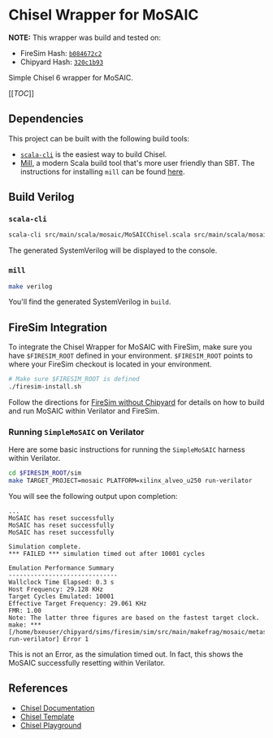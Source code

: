 # Chisel Wrapper for MoSAIC

>>>
**NOTE:** This wrapper was build and tested on:

- FireSim Hash: [`b084672c2`](https://github.com/firesim/firesim/tree/b084672c2)
- Chipyard Hash: [`320c1b93`](https://github.com/ucb-bar/chipyard/tree/320c1b93)

>>>

Simple Chisel 6 wrapper for MoSAIC.

[[_TOC_]]

## Dependencies

This project can be built with the following build tools:

- [`scala-cli`](https://scala-cli.virtuslab.org/install) is the easiest way to build Chisel.
- [Mill](https://mill-build.com/), a modern Scala build tool that's more user friendly than SBT. The instructions for installing `mill` can be found [here](https://www.chisel-lang.org/docs/installation#mill).

## Build Verilog

### `scala-cli`

```bash
scala-cli src/main/scala/mosaic/MoSAICChisel.scala src/main/scala/mosaic/MoSAICIO.scala src/main/scala/mosaic/mosaic.scala
```

The generated SystemVerilog will be displayed to the console.

### `mill`

```bash
make verilog
```

You'll find the generated SystemVerilog in `build`.

## FireSim Integration

To integrate the Chisel Wrapper for MoSAIC with FireSim, make sure you have `$FIRESIM_ROOT` defined in your environment. `$FIRESIM_ROOT` points to where your FireSim checkout is located in your environment.

```bash
# Make sure $FIRESIM_ROOT is defined
./firesim-install.sh
```

Follow the directions for [FireSim without Chipyard](https://docs.fires.im/en/main/Advanced-Usage/FireSim-without-Chipyard.html) for details on how to build and run MoSAIC within Verilator and FireSim.

### Running `SimpleMoSAIC` on Verilator

Here are some basic instructions for running the `SimpleMoSAIC` harness within Verilator.

```bash
cd $FIRESIM_ROOT/sim
make TARGET_PROJECT=mosaic PLATFORM=xilinx_alveo_u250 run-verilator
```

You will see the following output upon completion:

```
...
MoSAIC has reset successfully
MoSAIC has reset successfully
MoSAIC has reset successfully

Simulation complete.
*** FAILED *** simulation timed out after 10001 cycles

Emulation Performance Summary
------------------------------
Wallclock Time Elapsed: 0.3 s
Host Frequency: 29.128 KHz
Target Cycles Emulated: 10001
Effective Target Frequency: 29.061 KHz
FMR: 1.00
Note: The latter three figures are based on the fastest target clock.
make: *** [/home/bxeuser/chipyard/sims/firesim/sim/src/main/makefrag/mosaic/metasim.mk:16: run-verilator] Error 1
```

This is not an Error, as the simulation timed out. In fact, this shows the MoSAIC successfully resetting within Verilator.

## References

- [Chisel Documentation](https://www.chisel-lang.org/docs)
- [Chisel Template](https://github.com/chipsalliance/chisel-template)
- [Chisel Playground](https://github.com/OSCPU/chisel-playground)
